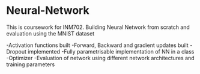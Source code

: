# Neural-Network
This is coursework for INM702. Building Neural Network from scratch and evaluation using the MNIST dataset

-Activation functions built
-Forward, Backward and gradient updates built
-Dropout implemented
-Fully parametrisable implementation of NN in a class
-Optimizer
-Evaluation of network using different network architectures and training parameters


